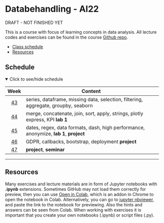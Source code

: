 # Databehandling - AI22

DRAFT - NOT FINISHED YET

This is a course with focus of learning concepts in data analysis. All lecture codes and exercises can be found in the course [Github repo][ghr].

[ghr]: https://github.com/kokchun/Databehandling-21

- [Class schedule](https://github.com/kokchun/Databehandling-21/blob/main/Schedule_Databehandling_AI21.md)
- [Resources](https://github.com/kokchun/Databehandling-21/tree/main/Resources)

## Schedule

<details open>
  
<summary id="schedule">Click to see/hide schedule</summary>

|    Week     | Content                                                                               |
| :---------: | ------------------------------------------------------------------------------------- |
| [43][week1] | series, dataframe, missing data, selection, filtering, aggregate, groupby, seaborn    |
| [44][week2] | merge, concatenate, join, sort, apply, strings, plotly express, KPI **lab 1**         |
| [45][week3] | dates, regex, data formats, dash, high performance, anonymize, **lab 1**, **project** |
| [46][week4] | GDPR, callbacks, bootstrap, deployment **project**                                    |
| [47][week5] | **project**, **seminar**                                                              |

</details>

[week1]: https://github.com/kokchun/Databehandling-AI22/blob/main/Resources/week1.md
[week2]: https://github.com/kokchun/Databehandling-AI22/blob/main/Resources/week2.md
[week3]: https://github.com/kokchun/Databehandling-AI22/blob/main/Resources/week3.md
[week4]: https://github.com/kokchun/Databehandling-AI22/blob/main/Resources/week4.md
[week5]: https://github.com/kokchun/Databehandling-AI22/blob/main/Resources/week5.md

---
## Resources

Many exercises and lecture materials are in form of Jupyter notebooks with **.ipynb** extensions. Sometimes GitHub may not load them correctly for preview, then you can use [Open in Colab][colab_addon], which is an addon in Chrome to open the notebook in Colab. Alternatively, you can go to [jupyter nbviewer][nbviewer], and paste the link to the notebook for previewing. Also the hints and answers can be seen from Colab. When working with exercises it is important that you create your own notebooks (.ipynb) or script files (.py).

[nbviewer]: https://nbviewer.jupyter.org/
[colab_addon]: https://chrome.google.com/webstore/detail/open-in-colab/iogfkhleblhcpcekbiedikdehleodpjo?hl=sv

